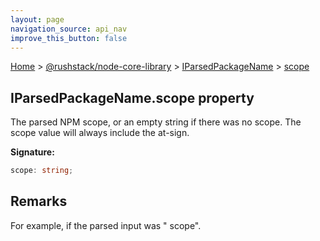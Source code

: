 ```yaml
---
layout: page
navigation_source: api_nav
improve_this_button: false
---
```



[Home](./index.md) &gt; [@rushstack/node-core-library](./node-core-library.md) &gt; [IParsedPackageName](./node-core-library.iparsedpackagename.md) &gt; [scope](./node-core-library.iparsedpackagename.scope.md)

## IParsedPackageName.scope property

The parsed NPM scope, or an empty string if there was no scope. The scope value will always include the at-sign.

<b>Signature:</b>

```typescript
scope: string;
```

## Remarks

For example, if the parsed input was " scope".
